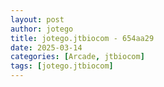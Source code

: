 ```yaml
---
layout: post
author: jotego
title: jotego.jtbiocom - 654aa29
date: 2025-03-14
categories: [Arcade, jtbiocom]
tags: [jotego.jtbiocom]
---
```


